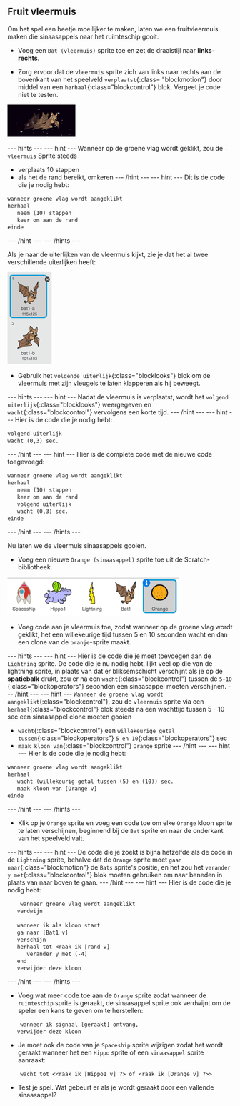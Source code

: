 ## Fruit vleermuis

Om het spel een beetje moeilijker te maken, laten we een fruitvleermuis maken die sinaasappels naar het ruimteschip gooit.

+ Voeg een `Bat (vleermuis)` sprite toe en zet de draaistijl naar **links-rechts**.

+ Zorg ervoor dat de `vleermuis` sprite zich van links naar rechts aan de bovenkant van het speelveld `verplaatst`{:class= "blockmotion"} door middel van een `herhaal`{:class="blockcontrol"} blok. Vergeet je code niet te testen.

![screenshot](images/invaders-bat.png)

--- hints --- --- hint --- Wanneer op de groene vlag wordt geklikt, zou de `-vleermuis` Sprite steeds

+ verplaats 10 stappen
+ als het de rand bereikt, omkeren --- /hint --- --- hint --- Dit is de code die je nodig hebt:

```blocks
wanneer groene vlag wordt aangeklikt
herhaal
   neem (10) stappen 
   keer om aan de rand
einde
```

--- /hint --- --- /hints ---

Als je naar de uiterlijken van de vleermuis kijkt, zie je dat het al twee verschillende uiterlijken heeft:

![screenshot](images/invaders-bat-costume.png)

+ Gebruik het `volgende uiterlijk`{:class="blocklooks"} blok om de vleermuis met zijn vleugels te laten klapperen als hij beweegt.

--- hints --- --- hint --- Nadat de vleermuis is verplaatst, wordt het `volgend uiterlijk`{:class="blocklooks"} weergegeven en `wacht`{:class="blockcontrol"} vervolgens een korte tijd. --- /hint --- --- hint --- Hier is de code die je nodig hebt:

```blocks
volgend uiterlijk
wacht (0,3) sec.
```

--- /hint --- --- hint --- Hier is de complete code met de nieuwe code toegevoegd:

```blocks
wanneer groene vlag wordt aangeklikt
herhaal
   neem (10) stappen
   keer om aan de rand
   volgend uiterlijk
   wacht (0,3) sec.
einde
```

--- /hint --- --- /hints ---

Nu laten we de vleermuis sinaasappels gooien.

+ Voeg een nieuwe `Orange (sinaasappel)` sprite toe uit de Scratch-bibliotheek.

![screenshot](images/invaders-orange.png)

+ Voeg code aan je vleermuis toe, zodat wanneer op de groene vlag wordt geklikt, het een willekeurige tijd tussen 5 en 10 seconden wacht en dan een clone van de `oranje`-sprite maakt.

--- hints --- --- hint --- Hier is de code die je moet toevoegen aan de `Lightning` sprite. De code die je nu nodig hebt, lijkt veel op die van de lightning sprite, in plaats van dat er bliksemschicht verschijnt als je op de **spatiebalk** drukt, zou er na een `wacht`{:class="blockcontrol"} tussen de `5-10` {:class="blockoperators"} seconden een sinaasappel moeten verschijnen. --- /hint --- --- hint --- `Wanneer de groene vlag wordt aangeklikt`{:class="blockcontrol"}, zou de `vleermuis` sprite via een `herhaal`{:class="blockcontrol"} blok steeds na een wachttijd tussen 5 - 10 sec een sinaasappel clone moeten gooien

+ `wacht`{:class="blockcontrol"} een `willekeurige getal tussen`{:class="blockoperators"} `5 en 10`{:class="blockoperators"} sec
+ `maak kloon van`{:class="blockcontrol"} `Orange` sprite --- /hint --- --- hint --- Hier is de code die je nodig hebt:

```blocks
wanneer groene vlag wordt aangeklikt
herhaal
   wacht (willekeurig getal tussen (5) en (10)) sec.
   maak kloon van [Orange v]
einde
```

--- /hint --- --- /hints ---

+ Klik op je `Orange` sprite en voeg een code toe om elke `Orange` kloon sprite te laten verschijnen, beginnend bij de `Bat` sprite en naar de onderkant van het speelveld valt.

--- hints --- --- hint --- De code die je zoekt is bijna hetzelfde als de code in de `Lightning` sprite, behalve dat de `Orange` sprite moet `gaan naar`{:class="blockmotion"} de `Bats` sprite's positie, en het zou het `verander y met`{:class="blockcontrol"} blok moeten gebruiken om naar beneden in plaats van naar boven te gaan. --- /hint --- --- hint --- Hier is de code die je nodig hebt:

```blocks
    wanneer groene vlag wordt aangeklikt
   verdwijn

   wanneer ik als kloon start
   ga naar [Bat1 v] 
   verschijn
   herhaal tot <raak ik [rand v]
      verander y met (-4)
   end
   verwijder deze kloon

```

--- /hint --- --- /hints ---

+ Voeg wat meer code toe aan de `Orange` sprite zodat wanneer de `ruimteschip` sprite is geraakt, de sinaasappel sprite ook verdwijnt om de speler een kans te geven om te herstellen:

```blocks
    wanneer ik signaal [geraakt] ontvang, 
   verwijder deze kloon
```

+ Je moet ook de code van je `Spaceship` sprite wijzigen zodat het wordt geraakt wanneer het een `Hippo` sprite of een `sinaasappel` sprite aanraakt:

```blocks
    wacht tot <<raak ik [Hippo1 v] ?> of <raak ik [Orange v] ?>>
```

+ Test je spel. Wat gebeurt er als je wordt geraakt door een vallende sinaasappel?
